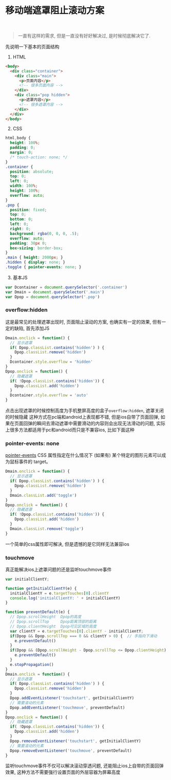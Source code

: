 # 移动端遮罩阻止滚动方案
<br >


> 一直有这样的需求, 但是一直没有好好解决过, 是时候彻底解决它了.

先说明一下基本的页面结构
1. HTML
```html
<body>
  <div class="container">
    <div class="main">
      <p>页面内容</p>
      <!-- 很多页面内容 -->
    </div>
    <div class="pop hidden">
      <p>遮罩内容</p>
      <!-- 很多遮罩内容 -->
    </div>
  </div>
</body>
```

2. CSS
```css
html,body {
  height: 100%;
  padding: 0;
  margin: 0;
  /* touch-action: none; */
}
.container {
  position: absolute;
  top: 0;
  left: 0;
  width: 100%;
  height: 100%;
  overflow: auto;
}
.pop {
  position: fixed;
  top: 0;
  bottom: 0;
  left: 0;
  right: 0;
  background: rgba(0, 0, 0, .5);
  overflow: auto;
  padding: 30px 0;
  box-sizing: border-box;
}
.main { height: 2000px; }
.hidden { display: none; }
.toggle { pointer-events: none; }
```

3. 基本JS
```js
var Dcontainer = document.querySelector('.container')
var Dmain = document.querySelector('.main')
var Dpop = document.querySelector('.pop')
```

### overflow:hidden
这是最常见的处理遮罩出现时, 页面阻止滚动的方案, 也确实有一定的效果, 但有一定的缺陷, 首先添加JS
```js
Dmain.onclick = function() {
  // 显示遮罩
  if( Dpop.classList.contains('hidden') ) {
    Dpop.classList.remove('hidden')
  }
  Dcontainer.style.overflow = 'hidden'
}
Dpop.onclick = function() {
  // 隐藏遮罩
  if( !Dpop.classList.contains('hidden')) {
    Dpop.classList.add('hidden')
  }
  Dcontainer.style.overflow = 'auto'
}
```
点击出现遮罩的时候控制高度为手机整屏高度的盒子`overflow:hidden`, 遮罩关闭的时候隐藏
这种方式在pc端和android上表现都不错, 但是ios自带了页面回弹, 如果在页面回弹的瞬间去滑动遮罩中需要滑动的内容则会出现无法滑动的问题, 实际上很多方法都适用于pc和android而只是不兼容ios, 比如下面这种

### pointer-events: none
[pointer-events](https://developer.mozilla.org/zh-CN/docs/Web/CSS/pointer-events) CSS 属性指定在什么情况下 (如果有) 某个特定的图形元素可以成为鼠标事件的 target。
```js
Dmain.onclick = function() {
  // 显示遮罩
  if( Dpop.classList.contains('hidden') ) {
    Dpop.classList.remove('hidden')
  }
  Dmain.classList.add('toggle')
}
Dpop.onclick = function() {
  // 隐藏遮罩
  if( !Dpop.classList.contains('hidden')) {
    Dpop.classList.add('hidden')
  }
  Dmain.classList.remove('toggle')
}
```
一个简单的css属性即可解决, 但是遗憾的是它同样无法兼容ios

### touchmove
真正能解决ios上遮罩问题的还是监听touchmove事件
```js
var initialClientY;

function getInitialClientY(e) {
  initialClientY = e.targetTouches[0].clientY
  console.log('initialClientY: ' + initialClientY)
}

function preventDefault(e) {
  // Dpop.scrollHeight  Dpop的高度
  // Dpop.scrollTop     Dpop距离顶部的距离
  // Dpop.clientHeight  Dpop可见区域的高度
  var clientY = e.targetTouches[0].clientY - initialClientY;
  if(Dpop && Dpop.scrollTop === 0 && clientY > 0) {  // 手指向下滑动
    e.preventDefault()
  }
  if(Dpop && (Dpop.scrollHeight - Dpop.scrollTop <= Dpop.clientHeight) && clientY < 0) {  // 手指向上滑动
    e.preventDefault()
  }
  e.stopPropagation()
}
Dmain.onclick = function() {
  // 显示遮罩
  if( Dpop.classList.contains('hidden') ) {
    Dpop.classList.remove('hidden')
  }
  Dpop.addEventListener('touchstart', getInitialClientY)
  // 需要滚动的元素
  Dpop.addEventListener('touchmove', preventDefault)
}
Dpop.onclick = function() {
  // 隐藏遮罩
  if( !Dpop.classList.contains('hidden')) {
    Dpop.classList.add('hidden')
  }
  Dpop.removeEventListener('touchstart', getInitialClientY)
  // 需要滚动的元素
  Dpop.removeEventListener('touchmove', preventDefault)
}
```
监听touchmove事件不仅可以解决滚动穿透问题, 还能阻止ios上自带的页面回弹效果, 这种方法不需要强行设置页面的外层容器为屏幕高度




<Vssue :title="$title" />
